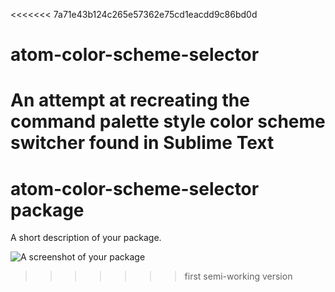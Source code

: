 <<<<<<< 7a71e43b124c265e57362e75cd1eacdd9c86bd0d
# atom-color-scheme-selector
An attempt at recreating the command palette style color scheme switcher found in Sublime Text
=======
# atom-color-scheme-selector package

A short description of your package.

![A screenshot of your package](https://f.cloud.github.com/assets/69169/2290250/c35d867a-a017-11e3-86be-cd7c5bf3ff9b.gif)
>>>>>>> first semi-working version
